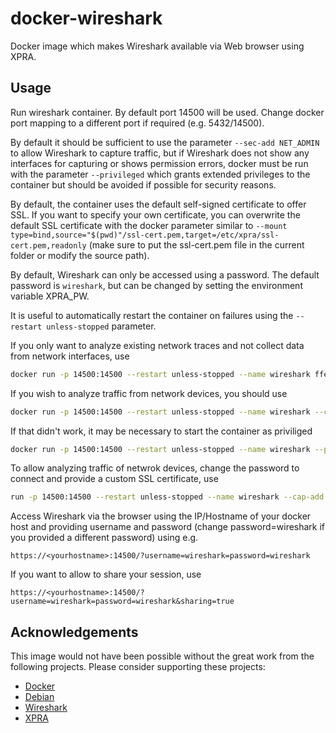 # docker-wireshark

Docker image which makes Wireshark available via Web browser using XPRA.

## Usage

Run wireshark container. By default port 14500 will be used. Change docker port mapping to a different port if required (e.g. 5432/14500).

By default it should be sufficient to use the parameter `--sec-add NET_ADMIN` to allow Wireshark to capture traffic, but if Wireshark does not show any interfaces for capturing or shows permission errors, docker must be run with the parameter `--privileged` which grants extended privileges to the container but should be avoided if possible for security reasons.

By default, the container uses the default self-signed certificate to offer SSL. If you want to specify your own certificate, you can overwrite the default SSL certificate with the docker parameter similar to `--mount type=bind,source="$(pwd)"/ssl-cert.pem,target=/etc/xpra/ssl-cert.pem,readonly` (make sure to put the ssl-cert.pem file in the current folder or modify the source path).

By default, Wireshark can only be accessed using a password. The default password is `wireshark`, but can be changed by setting the environment variable XPRA_PW.

It is useful to automatically restart the container on failures using the `--restart unless-stopped` parameter.

If you only want to analyze existing network traces and not collect data from network interfaces, use
```bash
docker run -p 14500:14500 --restart unless-stopped --name wireshark ffeldhaus/wireshark
```

If you wish to analyze traffic from network devices, you should use

```bash
docker run -p 14500:14500 --restart unless-stopped --name wireshark --cap-add NET_ADMIN ffeldhaus/wireshark
```

If that didn't work, it may be necessary to start the container as priviliged

```bash
docker run -p 14500:14500 --restart unless-stopped --name wireshark --privileged ffeldhaus/wireshark
```

To allow analyzing traffic of netwrok devices, change the password to connect and provide a custom SSL certificate, use

```bash
run -p 14500:14500 --restart unless-stopped --name wireshark --cap-add NET_ADMIN -e XPRA_PW=mypassword --mount type=bind,source="$(pwd)"/ssl-cert.pem,target=/etc/xpra/ssl-cert.pem,readonly ffeldhaus/wireshark
```

Access Wireshark via the browser using the IP/Hostname of your docker host and providing username and password (change password=wireshark if you provided a different password) using e.g.

    https://<yourhostname>:14500/?username=wireshark=password=wireshark

If you want to allow to share your session, use

    https://<yourhostname>:14500/?username=wireshark=password=wireshark&sharing=true

## Acknowledgements

This image would not have been possible without the great work from the following projects. Please consider supporting these projects:
- [Docker](https://docker.com)
- [Debian](https://www.debian.org/donations)
- [Wireshark](https://www.wireshark.org/)
- [XPRA](https://xpra.org)